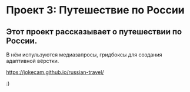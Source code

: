 # Проект 3: Путешествие по России

## Этот проект рассказывает о путешествии по России.
В нём испульзуются медиазапросы, гридбоксы для создания адаптивной вёрстки.

https://jokecam.github.io/russian-travel/

:)


